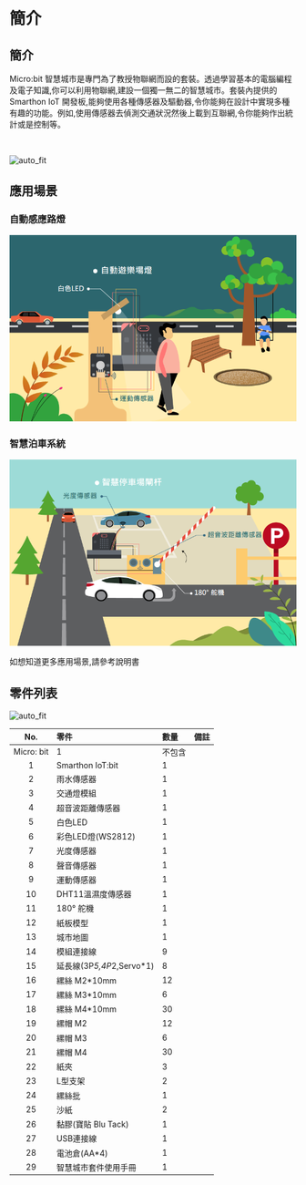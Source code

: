 # 簡介

## 簡介
Micro:bit 智慧城市是專門為了教授物聯網而設的套裝。透過學習基本的電腦編程及電子知識,你可以利用物聯網,建設一個獨一無二的智慧城市。套裝內提供的Smarthon IoT 開發板,能夠使用各種傳感器及驅動器,令你能夠在設計中實現多種有趣的功能。例如,使用傳感器去偵測交通狀況然後上載到互聯網,令你能夠作出統計或是控制等。

<BR><P>

![auto_fit](images/1_Intro/box.jpg)<BR><P>


## 應用場景
<H3>自動感應路燈</H3><P>

![auto_fit](images/1_Intro/case01.png)

<H3>智慧泊車系統</H3><P>

![auto_fit](images/1_Intro/case02.png)
<P>
如想知道更多應用場景,請參考說明書<P>

## 零件列表

![auto_fit](images/1_Intro/PartList.png)

No. | 零件 |數量|備註
:-: | :-- | :--| :--
|Micro: bit|1|不包含
1|Smarthon IoT:bit|1|
2|雨水傳感器|1|
3|交通燈模組|1|
4|超音波距離傳感器|1|
5|白色LED|1|
6|彩色LED燈(WS2812)|1|
7|光度傳感器|1|
8|聲音傳感器|1|
9|運動傳感器|1|
10|DHT11溫濕度傳感器|1|
11|180° 舵機|1|
12|紙板模型|1|
13|城市地圖|1|
14|模組連接線|9|
15|延長線(3P*5,4P*2,Servo*1)|8|
16|縲絲 M2*10mm|12|
17|縲絲 M3*10mm|6|
18|縲絲 M4*10mm|30|
19|縲帽 M2|12|
20|縲帽 M3|6|
21|縲帽 M4|30|
22|紙夾|3|
23|L型支架|2|
24|縲絲批|1|
25|沙紙|2|
26|黏膠(寶貼 Blu Tack)|1|
27|USB連接線|1|
28|電池倉(AA*4)|1|
29|智慧城市套件使用手冊|1|




